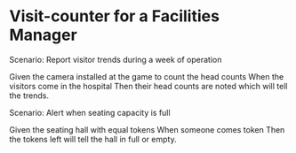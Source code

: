 # Visit-counter for a Facilities Manager

Scenario: Report visitor trends during a week of operation

  Given the camera installed at the game to count the head counts
  When the visitors come in the hospital
  Then their head counts are noted which will tell the trends.

Scenario: Alert when seating capacity is full

  Given the seating hall with equal tokens
  When someone comes token 
  Then the tokens left will tell the hall in full or empty.
